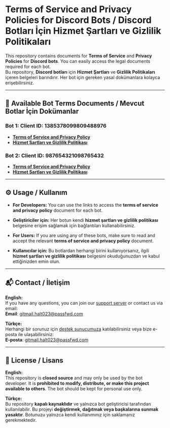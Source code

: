 # Terms of Service and Privacy Policies for Discord Bots / Discord Botları İçin Hizmet Şartları ve Gizlilik Politikaları

This repository contains documents for **Terms of Service** and **Privacy Policies** for **Discord bots**. You can easily access the legal documents required for each bot.  
Bu repository, **Discord botları** için **Hizmet Şartları** ve **Gizlilik Politikaları** içeren belgeleri barındırır. Her bot için gereken yasal dokümanlara kolayca erişebilirsiniz.

---

## 📑 Available Bot Terms Documents / Mevcut Botlar İçin Dokümanlar

### Bot 1: **Client ID: 1385378099809488976**
- [**Terms of Service and Privacy Policy**](./legal/1385378099809488976.md)  
- [**Hizmet Şartları ve Gizlilik Politikası**](./legal/1385378099809488976.md)  

### Bot 2: **Client ID: 987654321098765432**
- [**Terms of Service and Privacy Policy**](./legal/1349489021986017453.md)  
- [**Hizmet Şartları ve Gizlilik Politikası**](./legal/1349489021986017453.md)  

---

## ⚙️ Usage / Kullanım

- **For Developers:** You can use the links to access the **terms of service and privacy policy** document for each bot.  
- **Geliştiriciler için:** Her botun kendi **hizmet şartları ve gizlilik politikası** belgesine erişim sağlamak için bağlantıları kullanabilirsiniz.

- **For Users:** If you are using any of these bots, make sure to read and accept the relevant **terms of service and privacy policy** document.  
- **Kullanıcılar için:** Bu botlardan herhangi birini kullanıyorsanız, ilgili **hizmet şartları ve gizlilik politikası** belgesini okuduğunuzdan ve kabul ettiğinizden emin olun.

---

## 📬 Contact / İletişim

**English:**  
If you have any questions, you can join our [support server](https://discord.gg/54XrPyCuFx) or contact us via email:  
**Email**: [gitmail.halt023@passfwd.com](mailto:gitmail.halt023@passfwd.com)

**Türkçe:**  
Herhangi bir sorunuz için [destek sunucumuza](https://discord.gg/54XrPyCuFx) katılabilirsiniz veya bize e-posta ile ulaşabilirsiniz:  
**E-posta**: [gitmail.halt023@passfwd.com](mailto:gitmail.halt023@passfwd.com)

---

## 📝 License / Lisans

**English:**  
This repository is **closed source** and may only be used by the bot developer. It is **prohibited to modify, distribute, or make this project available to others**. The bot should be kept for personal use only.  

**Türkçe:**  
Bu repository **kapalı kaynaklıdır** ve yalnızca bot geliştiricisi tarafından kullanılabilir. Bu projeyi **değiştirmek, dağıtmak veya başkalarına sunmak yasaktır**. Botunuzu yalnızca kendi kullanımınız için saklamanız gerekmektedir.
